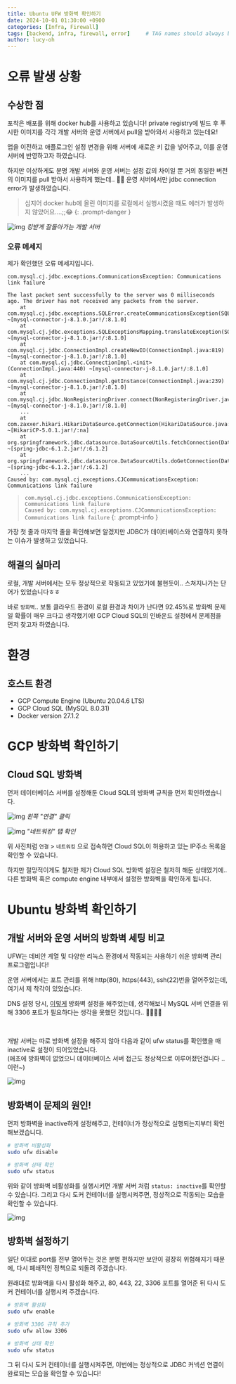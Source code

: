 ```yaml
---
title: Ubuntu UFW 방화벽 확인하기
date: 2024-10-01 01:30:00 +0900
categories: [Infra, Firewall]
tags: [backend, infra, firewall, error]     # TAG names should always be lowercase
author: lucy-oh
---
```


# 오류 발생 상황

## 수상한 점

포착은 배포를 위해 docker hub를 사용하고 있습니다! private registry에 빌드 후 푸시한 이미지를 각각 개발 서버와 운영 서버에서 pull을 받아와서 사용하고 있는데요!

앱을 이전하고 애플로그인 설정 변경을 위해 서버에 새로운 키 값을 넣어주고, 이를 운영 서버에 반영하고자 하였습니다.

하지만 이상하게도 분명 개발 서버와 운영 서버는 설정 값의 차이일 뿐 거의 동일한 버전의 이미지를 pull 받아서 사용하게 했는데.. 🤷‍♀️ 운영 서버에서만 jdbc connection error가 발생하였습니다.

> 심지어 docker hub에 올린 이미지를 로컬에서 실행시켰을 때도 에러가 발생하지 않았어요....;;😂
{: .prompt-danger }

![img](/assets/img/2024-10-01-ubuntu-ufw/img0.png)
_킹받게 잘돌아가는 개발 서버_

### 오류 메세지

제가 확인했던 오류 메세지입니다.

```
com.mysql.cj.jdbc.exceptions.CommunicationsException: Communications link failure

The last packet sent successfully to the server was 0 milliseconds ago. The driver has not received any packets from the server.
	at com.mysql.cj.jdbc.exceptions.SQLError.createCommunicationsException(SQLError.java:175) ~[mysql-connector-j-8.1.0.jar!/:8.1.0]
	at com.mysql.cj.jdbc.exceptions.SQLExceptionsMapping.translateException(SQLExceptionsMapping.java:64) ~[mysql-connector-j-8.1.0.jar!/:8.1.0]
	at com.mysql.cj.jdbc.ConnectionImpl.createNewIO(ConnectionImpl.java:819) ~[mysql-connector-j-8.1.0.jar!/:8.1.0]
	at com.mysql.cj.jdbc.ConnectionImpl.<init>(ConnectionImpl.java:440) ~[mysql-connector-j-8.1.0.jar!/:8.1.0]
	at com.mysql.cj.jdbc.ConnectionImpl.getInstance(ConnectionImpl.java:239) ~[mysql-connector-j-8.1.0.jar!/:8.1.0]
	at com.mysql.cj.jdbc.NonRegisteringDriver.connect(NonRegisteringDriver.java:188) ~[mysql-connector-j-8.1.0.jar!/:8.1.0]
    ...
	at com.zaxxer.hikari.HikariDataSource.getConnection(HikariDataSource.java:112) ~[HikariCP-5.0.1.jar!/:na]
	at org.springframework.jdbc.datasource.DataSourceUtils.fetchConnection(DataSourceUtils.java:160) ~[spring-jdbc-6.1.2.jar!/:6.1.2]
	at org.springframework.jdbc.datasource.DataSourceUtils.doGetConnection(DataSourceUtils.java:118) ~[spring-jdbc-6.1.2.jar!/:6.1.2]
    ...
Caused by: com.mysql.cj.exceptions.CJCommunicationsException: Communications link failure

```

> `com.mysql.cj.jdbc.exceptions.CommunicationsException: Communications link failure` <br>
> `Caused by: com.mysql.cj.exceptions.CJCommunicationsException: Communications link failure` 
{: .prompt-info }

가장 첫 줄과 마지막 줄을 확인해보면 알겠지만 JDBC가 데이터베이스와 연결하지 못하는 이슈가 발생하고 있었습니다.

## 해결의 실마리

로컬, 개발 서버에서는 모두 정상적으로 작동되고 있었기에 불현듯이.. 스쳐지나가는 단어가 있었습니다ㅎㅎ

바로 `방화벽`.. 보통 클라우드 환경이 로컬 환경과 차이가 난다면 92.45%로 방화벽 문제일 확률이 매우 크다고 생각했기에! GCP Cloud SQL의 인바운드 설정에서 문제점을 먼저 찾고자 하였습니다.

# 환경

## 호스트 환경
- GCP Compute Engine (Ubuntu 20.04.6 LTS)
- GCP Cloud SQL (MySQL 8.0.31)
- Docker version 27.1.2

# GCP 방화벽 확인하기

## Cloud SQL 방화벽

먼저 데이터베이스 서버를 설정해둔 Cloud SQL의 방화벽 규칙을 먼저 확인하였습니다.

![img](/assets/img/2024-10-01-ubuntu-ufw/img1.png)
_왼쪽 "연결" 클릭_

![img](/assets/img/2024-10-01-ubuntu-ufw/img2.png)
_"네트워킹" 탭 확인_

위 사진처럼 `연결` > `네트워킹` 으로 접속하면 Cloud SQL이 허용하고 있는 IP주소 목록을 확인할 수 있습니다.

하지만 절망적이게도 철저한 제가 Cloud SQL 방화벽 설정은 철저히 해둔 상태였기에.. 다른 방화벽 혹은 compute engine 내부에서 설정한 방화벽을 확인하게 됩니다.

# Ubuntu 방화벽 확인하기

## 개발 서버와 운영 서버의 방화벽 세팅 비교
UFW는 데비안 계열 및 다양한 리눅스 환경에서 작동되는 사용하기 쉬운 방화벽 관리 프로그램입니다!

운영 서버에서는 포트 관리를 위해 http(80), https(443), ssh(22)번을 열어주었는데, 여기서 제 착각이 있었습니다.

DNS 설정 당시, [이렇게](https://smwu-pochak.github.io/posts/dns-setting/#ubuntu-%EB%B0%A9%ED%99%94%EB%B2%BD-%ED%99%95%EC%9D%B8) 방화벽 설정을 해주었는데, 생각해보니 MySQL 서버 연결을 위해 3306 포트가 필요하다는 생각을 못했던 것입니다.. 🤦‍♀️🤦‍♀️

<br>

개발 서버는 따로 방화벽 설정을 해주지 않아 다음과 같이 ufw status를 확인했을 때 inactive로 설정이 되어있었습니다. <br> 
(애초에 방화벽이 없었으니 데이터베이스 서버 접근도 정상적으로 이루어졌던겁니다 .. 이런~)

![img](/assets/img/2024-10-01-ubuntu-ufw/img3.png)

## 방화벽이 문제의 원인!

먼저 방화벽을 inactive하게 설정해주고, 컨테이너가 정상적으로 실행되는지부터 확인해보겠습니다.

```sh
# 방화벽 비활성화
sudo ufw disable

# 방화벽 상태 확인
sudo ufw status
```

위와 같이 방화벽 비활성화를 실행시키면 개발 서버 처럼 `status: inactive`를 확인할 수 있습니다.
그리고 다시 도커 컨테이너를 실행시켜주면, 정상적으로 작동되는 모습을 확인할 수 있습니다.

![img](/assets/img/2024-10-01-ubuntu-ufw/img4.png)

## 방화벽 설정하기

일단 이대로 port를 전부 열어두는 것은 분명 편하지만 보안이 굉장히 위험해지기 때문에, 다시 폐쇄적인 정책으로 되돌려 주겠습니다.

원래대로 방화벽을 다시 활성화 해주고, 80, 443, 22, 3306 포트를 열어준 뒤 다시 도커 컨테이너를 실행시켜 주겠습니다.

```sh
# 방화벽 활성화
sudo ufw enable

# 방화벽 3306 규칙 추가
sudo ufw allow 3306

# 방화벽 상태 확인
sudo ufw status
```

그 뒤 다시 도커 컨테이너를 실행시켜주면, 이번에는 정상적으로 JDBC 커넥션 연결이 완료되는 모습을 확인할 수 있습니다!